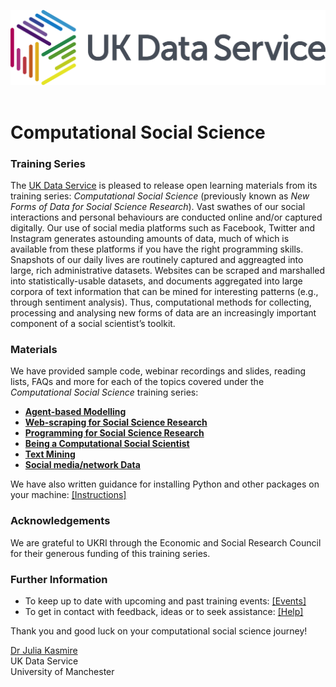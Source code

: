 ![UKDS Logo](./assets/images/UKDS_Logos_Col_Grey_300dpi.png)<br>
<br>
# Computational Social Science

### Training Series

The <a href="https://ukdataservice.ac.uk/" target=_blank>UK Data Service</a> is pleased to release open learning materials from its training series: *Computational Social Science* (previously known as *New Forms of Data for Social Science Research*). Vast swathes of our social interactions and personal behaviours are conducted online and/or captured digitally. Our use of social media platforms such as Facebook, Twitter and Instagram generates astounding amounts of data, much of which is available from these platforms if you have the right programming skills. Snapshots of our daily lives are routinely captured and aggreagted into large, rich administrative datasets. Websites can be scraped and marshalled into statistically-usable datasets, and documents aggregated into large corpora of text information that can be mined for interesting patterns (e.g., through sentiment analysis). Thus, computational methods for collecting, processing and analysing new forms of data are an increasingly important component of a social scientist’s toolkit.

### Materials

We have provided sample code, webinar recordings and slides, reading lists, FAQs and more for each of the topics covered under the *Computational Social Science* training series:
* <a href="https://github.com/UKDataServiceOpen/agent-based-modelling" target=_blank>**Agent-based Modelling**</a>
* <a href="https://github.com/UKDataServiceOpen/web-scraping" target=_blank>**Web-scraping for Social Science Research**</a>
* <a href="https://github.com/UKDataServiceOpen/code-demos" target=_blank>**Programming for Social Science Research**</a>
* <a href="https://github.com/UKDataServiceOpen/comp-soc-sci" target=_blank>**Being a Computational Social Scientist**</a>
* <a href="https://github.com/UKDataServiceOpen/text-mining" target=_blank>**Text Mining**</a>
* <a href="https://github.com/UKDataServiceOpen/social-network-analysis" target=_blank>**Social media/network Data**</a>

We have also written guidance for installing Python and other packages on your machine: <a href="https://github.com/UKDataServiceOpen/new-forms-of-data/blob/master/installation.md" target=_blank>[Instructions]</a>

### Acknowledgements

We are grateful to UKRI through the Economic and Social Research Council for their generous funding of this training series.

### Further Information

* To keep up to date with upcoming and past training events: <a href="https://ukdataservice.ac.uk/news-and-events/events" target=_blank>[Events]</a>
* To get in contact with feedback, ideas or to seek assistance: <a href="https://ukdataservice.ac.uk/help.aspx" target=_blank>[Help]</a>

Thank you and good luck on your computational social science journey! <br>

<a href="https://www.research.manchester.ac.uk/portal/julia.kasmire.html" target=_blank>Dr Julia Kasmire</a> <br />
UK Data Service  <br />
University of Manchester <br />
